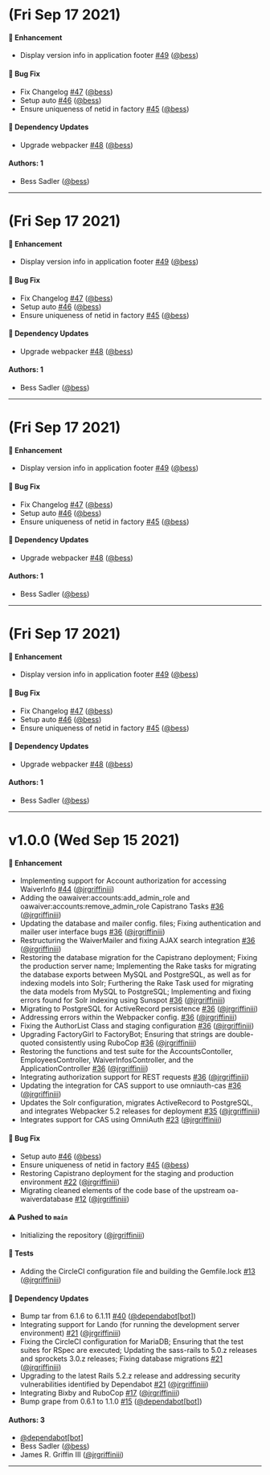 # (Fri Sep 17 2021)

#### 🚀 Enhancement

- Display version info in application footer [#49](https://github.com/pulibrary/oawaiver/pull/49) ([@bess](https://github.com/bess))

#### 🐛 Bug Fix

- Fix Changelog [#47](https://github.com/pulibrary/oawaiver/pull/47) ([@bess](https://github.com/bess))
- Setup auto [#46](https://github.com/pulibrary/oawaiver/pull/46) ([@bess](https://github.com/bess))
- Ensure uniqueness of netid in factory [#45](https://github.com/pulibrary/oawaiver/pull/45) ([@bess](https://github.com/bess))

#### 🔩 Dependency Updates

- Upgrade webpacker [#48](https://github.com/pulibrary/oawaiver/pull/48) ([@bess](https://github.com/bess))

#### Authors: 1

- Bess Sadler ([@bess](https://github.com/bess))

---

# (Fri Sep 17 2021)

#### 🚀 Enhancement

- Display version info in application footer [#49](https://github.com/pulibrary/oawaiver/pull/49) ([@bess](https://github.com/bess))

#### 🐛 Bug Fix

- Fix Changelog [#47](https://github.com/pulibrary/oawaiver/pull/47) ([@bess](https://github.com/bess))
- Setup auto [#46](https://github.com/pulibrary/oawaiver/pull/46) ([@bess](https://github.com/bess))
- Ensure uniqueness of netid in factory [#45](https://github.com/pulibrary/oawaiver/pull/45) ([@bess](https://github.com/bess))

#### 🔩 Dependency Updates

- Upgrade webpacker [#48](https://github.com/pulibrary/oawaiver/pull/48) ([@bess](https://github.com/bess))

#### Authors: 1

- Bess Sadler ([@bess](https://github.com/bess))

---

# (Fri Sep 17 2021)

#### 🚀 Enhancement

- Display version info in application footer [#49](https://github.com/pulibrary/oawaiver/pull/49) ([@bess](https://github.com/bess))

#### 🐛 Bug Fix

- Fix Changelog [#47](https://github.com/pulibrary/oawaiver/pull/47) ([@bess](https://github.com/bess))
- Setup auto [#46](https://github.com/pulibrary/oawaiver/pull/46) ([@bess](https://github.com/bess))
- Ensure uniqueness of netid in factory [#45](https://github.com/pulibrary/oawaiver/pull/45) ([@bess](https://github.com/bess))

#### 🔩 Dependency Updates

- Upgrade webpacker [#48](https://github.com/pulibrary/oawaiver/pull/48) ([@bess](https://github.com/bess))

#### Authors: 1

- Bess Sadler ([@bess](https://github.com/bess))

---

# (Fri Sep 17 2021)

#### 🚀 Enhancement

- Display version info in application footer [#49](https://github.com/pulibrary/oawaiver/pull/49) ([@bess](https://github.com/bess))

#### 🐛 Bug Fix

- Fix Changelog [#47](https://github.com/pulibrary/oawaiver/pull/47) ([@bess](https://github.com/bess))
- Setup auto [#46](https://github.com/pulibrary/oawaiver/pull/46) ([@bess](https://github.com/bess))
- Ensure uniqueness of netid in factory [#45](https://github.com/pulibrary/oawaiver/pull/45) ([@bess](https://github.com/bess))

#### 🔩 Dependency Updates

- Upgrade webpacker [#48](https://github.com/pulibrary/oawaiver/pull/48) ([@bess](https://github.com/bess))

#### Authors: 1

- Bess Sadler ([@bess](https://github.com/bess))

---

# v1.0.0 (Wed Sep 15 2021)

#### 🚀 Enhancement

- Implementing support for Account authorization for accessing WaiverInfo [#44](https://github.com/pulibrary/oawaiver/pull/44) ([@jrgriffiniii](https://github.com/jrgriffiniii))
- Adding the oawaiver:accounts:add_admin_role and oawaiver:accounts:remove_admin_role Capistrano Tasks [#36](https://github.com/pulibrary/oawaiver/pull/36) ([@jrgriffiniii](https://github.com/jrgriffiniii))
- Updating the database and mailer config. files; Fixing authentication and mailer user interface bugs [#36](https://github.com/pulibrary/oawaiver/pull/36) ([@jrgriffiniii](https://github.com/jrgriffiniii))
- Restructuring the WaiverMailer and fixing AJAX search integration [#36](https://github.com/pulibrary/oawaiver/pull/36) ([@jrgriffiniii](https://github.com/jrgriffiniii))
- Restoring the database migration for the Capistrano deployment; Fixing the production server name; Implementing the Rake tasks for migrating the database exports between MySQL and PostgreSQL, as well as for indexing models into Solr; Furthering the Rake Task used for migrating the data models from MySQL to PostgreSQL; Implementing and fixing errors found for Solr indexing using Sunspot [#36](https://github.com/pulibrary/oawaiver/pull/36) ([@jrgriffiniii](https://github.com/jrgriffiniii))
- Migrating to PostgreSQL for ActiveRecord persistence [#36](https://github.com/pulibrary/oawaiver/pull/36) ([@jrgriffiniii](https://github.com/jrgriffiniii))
- Addressing errors within the Webpacker config. [#36](https://github.com/pulibrary/oawaiver/pull/36) ([@jrgriffiniii](https://github.com/jrgriffiniii))
- Fixing the AuthorList Class and staging configuration [#36](https://github.com/pulibrary/oawaiver/pull/36) ([@jrgriffiniii](https://github.com/jrgriffiniii))
- Upgrading FactoryGirl to FactoryBot; Ensuring that strings are double-quoted consistently using RuboCop [#36](https://github.com/pulibrary/oawaiver/pull/36) ([@jrgriffiniii](https://github.com/jrgriffiniii))
- Restoring the functions and test suite for the AccountsContoller, EmployeesController, WaiverInfosController, and the ApplicationController [#36](https://github.com/pulibrary/oawaiver/pull/36) ([@jrgriffiniii](https://github.com/jrgriffiniii))
- Integrating authorization support for REST requests [#36](https://github.com/pulibrary/oawaiver/pull/36) ([@jrgriffiniii](https://github.com/jrgriffiniii))
- Updating the integration for CAS support to use omniauth-cas [#36](https://github.com/pulibrary/oawaiver/pull/36) ([@jrgriffiniii](https://github.com/jrgriffiniii))
- Updates the Solr configuration, migrates ActiveRecord to PostgreSQL, and integrates Webpacker 5.2 releases for deployment [#35](https://github.com/pulibrary/oawaiver/pull/35) ([@jrgriffiniii](https://github.com/jrgriffiniii))
- Integrates support for CAS using OmniAuth [#23](https://github.com/pulibrary/oawaiver/pull/23) ([@jrgriffiniii](https://github.com/jrgriffiniii))

#### 🐛 Bug Fix

- Setup auto [#46](https://github.com/pulibrary/oawaiver/pull/46) ([@bess](https://github.com/bess))
- Ensure uniqueness of netid in factory [#45](https://github.com/pulibrary/oawaiver/pull/45) ([@bess](https://github.com/bess))
- Restoring Capistrano deployment for the staging and production environment [#22](https://github.com/pulibrary/oawaiver/pull/22) ([@jrgriffiniii](https://github.com/jrgriffiniii))
- Migrating cleaned elements of the code base of the upstream oa-waiverdatabase [#12](https://github.com/pulibrary/oawaiver/pull/12) ([@jrgriffiniii](https://github.com/jrgriffiniii))

#### ⚠️ Pushed to `main`

- Initializing the repository ([@jrgriffiniii](https://github.com/jrgriffiniii))

#### 🧪 Tests

- Adding the CircleCI configuration file and building the Gemfile.lock [#13](https://github.com/pulibrary/oawaiver/pull/13) ([@jrgriffiniii](https://github.com/jrgriffiniii))

#### 🔩 Dependency Updates

- Bump tar from 6.1.6 to 6.1.11 [#40](https://github.com/pulibrary/oawaiver/pull/40) ([@dependabot[bot]](https://github.com/dependabot[bot]))
- Integrating support for Lando (for running the development server environment) [#21](https://github.com/pulibrary/oawaiver/pull/21) ([@jrgriffiniii](https://github.com/jrgriffiniii))
- Fixing the CircleCI configuration for MariaDB; Ensuring that the test suites for RSpec are executed; Updating the sass-rails to 5.0.z releases and sprockets 3.0.z releases; Fixing database migrations [#21](https://github.com/pulibrary/oawaiver/pull/21) ([@jrgriffiniii](https://github.com/jrgriffiniii))
- Upgrading to the latest Rails 5.2.z release and addressing security vulnerabilities identified by Dependabot [#21](https://github.com/pulibrary/oawaiver/pull/21) ([@jrgriffiniii](https://github.com/jrgriffiniii))
- Integrating Bixby and RuboCop [#17](https://github.com/pulibrary/oawaiver/pull/17) ([@jrgriffiniii](https://github.com/jrgriffiniii))
- Bump grape from 0.6.1 to 1.1.0 [#15](https://github.com/pulibrary/oawaiver/pull/15) ([@dependabot[bot]](https://github.com/dependabot[bot]))

#### Authors: 3

- [@dependabot[bot]](https://github.com/dependabot[bot])
- Bess Sadler ([@bess](https://github.com/bess))
- James R. Griffin III ([@jrgriffiniii](https://github.com/jrgriffiniii))

---



